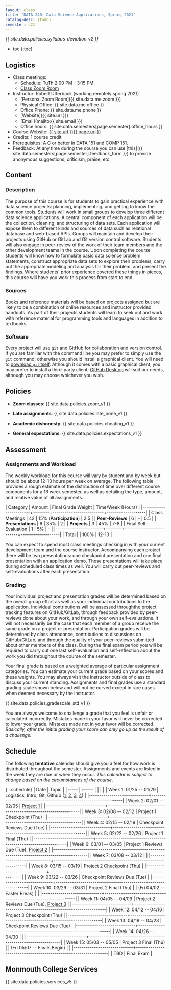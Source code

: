 ```yaml
---
layout: class
title: "DATA 240: Data Science Applications, Spring 2021"
catalog-desc: (todo)
semester: s21
---
```


*{{ site.data.policies.syllabus_deviation_v2 }}*

* toc
{:toc}

## Logistics

* Class meetings: 
  * Schedule: TuTh 2:00 PM - 3:15 PM 
  * [Class Zoom Room](https://monmouthcollege.zoom.us/j/96050734012)
* Instructor: Robert Utterback (working remotely spring 2021)
  * [Personal Zoom Room]({{ site.data.me.zoom }})
  * Physical Office: {{ site.data.me.office }}
  * Office Phone: {{ site.data.me.phone }}
  * [Website]({{ site.url }})
  * [Email](mailto:{{ site.email }})
  * Office hours: {{ site.data.semesters[page.semester].office_hours }}
* Course Website: <a href="{{ site.url }}{{ page.url }}">{{ site.url }}{{ page.url }}</a>
* Credits: 1 course credit
* Prerequisites: A C or better in DATA 151 and COMP 151.
* Feedback: At any time during the course you can use
  [this]({{ site.data.semesters[page.semester].feedback_form }}) to provide
  anonymous suggestions, criticism, praise, etc.

## Content

### Description

The purpose of this course is for students to gain practical
experience with data science projects: planning, implementing, and
getting to know the common tools. Students will work in small groups
to develop three different data science applications. A central
component of each application will be the collection, cleaning, and
structuring of data sets. Each application will expose them to
different kinds and sources of data such as relational database and
web-based APIs.  Groups will maintain and develop their projects using
GitHub or GitLab and Git version control software. Students will also
engage in peer-review of the work of their team members and the other
development teams in the course. Upon completing the course students
will know how to formulate basic data science problem statements,
construct appropriate data sets to explore their problems, carry out
the appropriate modeling and analysis for their problem, and present
the findings. Where students' prior experience covered these things in
pieces, this course will have you work this process from start to end.

### Sources

Books and reference materials will be based on projects assigned but
are likely to be a combination of online resources and instructor
provided handouts. As part of their projects students will learn to
seek out and work with reference material for programming tools and
languages in addition to textbooks.

### Software

Every project will use `git` and GitHub for collaboration and version
control. If you are familiar with the command line you may prefer to
simply use the `git` command; otherwise you should install a graphical
client. You will need to [download
`git`itself](https://git-scm.com/downloads). Although it comes with a
basic graphical client, you may prefer to install a third-party
client; [GitHub Desktop](https://desktop.github.com/) will suit our
needs, although you may choose whichever you wish.

## Policies

* **Zoom classes**: {{ site.data.policies.zoom_v1 }}

* **Late assignments**: {{ site.data.policies.late_none_v1 }}

* **Academic dishonesty**: {{ site.data.policies.cheating_v1 }}

* **General expectations**: {{ site.data.policies.expectations_v1 }}

## Assessment

### Assignments and Workload

The weekly workload for this course will vary by student and by week
but should be about 12-13 hours per week on average. The following
table provides a rough estimate of the distribution of time over
different course components for a 16 week semester, as well as
detailing the type, amount, and relative value of all assignments.

| Category              | Amount |      Final Grade Weight | Time/Week (Hours) |
|-----------------------+--------+-------------------------+-------------------|
| Class Meetings        |     42 | 15% (**Participation**) |               2.5 |
| **Peer-Reviews**      |      6 |                       - |               0.5 |
| **Presentations**     |      6 |                     35% |                 2 |
| **Projects**          |      3 |                     45% |               7-8 |
| Final Self-Evaluation |      1 |                      5% |                 - |
|-----------------------+--------+-------------------------+-------------------|
| Total                 |        |                    100% |             12-13 |

You can expect to spend most class meetings checking in with your
current development team and the course instructor. Accompanying each
project there will be two presentations: one checkpoint presentation
and one final presentation with an application demo. These
presentations will take place during scheduled class times as
well. You will carry out peer-reviews and self-evaluations after each
presentation.

### Grading

Your individual project and presentation grades will be determined
based on the overall group effort as well as your individual
contributions to the application. Individual contributions will be
assessed throughthe project tracking features on GitHub/GitLab,
through feedback provided by peer-reviews done about your work, and
through your own self-evaluations. It will not necessarily be the case
that each member of a group receive the same grade on a project or
presentation. Participation grades will be determined by class
attendance, contributions to discussions on GitHub/GitLab, and through
the quality of your peer-reviews submitted about other members of the
class. During the final exam period you will be required to carry out
one last self-evaluation and self-reflection about the work you did
throughout the course of the semester.

Your final grade is based on a weighted average of particular
assignment categories. You can estimate your current grade based on
your scores and these weights. You may always visit the instructor
outside of class to discuss your current standing. Assignments and
final grades use a standard grading scale shown below and will not
be curved except in rare cases when deemed necessary by the
instructor.

{{ site.data.policies.gradescale_std_v1 }}

You are always welcome to challenge a grade that you feel is unfair or
calculated incorrectly. Mistakes made in your favor will never be
corrected to lower your grade. Mistakes made not in your favor will be
corrected. *Basically, after the initial grading your score can only
go up as the result of a challenge.*

## Schedule
The following **tentative** calendar should give you a feel for how
work is distributed throughout the semester. Assignments and events
are listed in the week they are due or when they occur. *This calendar
is subject to change based on the circumstances of the course*.

{: .schedule}
| Date                        | Topic                                                          |
| :----                       | :-----                                                         |
| <l18>                       | <l35>                                                          |
| Week 1: 01/25 -- 01/29      | Logistics, Intro, Git, Github ([1][1], [2][2], [3][3], [4][4]) |
|-----------------------------+----------------------------------------------------------------|
| Week 2: 02/01 -- 02/05      | [Project 1](proj1.pdf)                                         |
|-----------------------------+----------------------------------------------------------------|
| Week 3: 02/08 -- 02/12      | Project 1 Checkpoint (Thu)                                     |
|-----------------------------+----------------------------------------------------------------|
| Week 4: 02/15 -- 02/19      | Checkpoint Reviews Due (Tue)                                   |
|-----------------------------+----------------------------------------------------------------|
| Week 5: 02/22 -- 02/26      | Project 1 Final (Thu)                                          |
|-----------------------------+----------------------------------------------------------------|
| Week 6: 03/01 -- 03/05      | Project 1 Reviews Due (Tue), [Project 2](proj2.pdf)            |
|-----------------------------+----------------------------------------------------------------|
| Week 7: 03/08 -- 03/12      |                                                                |
|-----------------------------+----------------------------------------------------------------|
| Week 8: 03/15 -- 03/19      | Project 2 Checkpoint (Thu)                                     |
|-----------------------------+----------------------------------------------------------------|
| Week 9: 03/22 -- 03/26      | Checkpoint Reviews Due (Tue)                                   |
|-----------------------------+----------------------------------------------------------------|
| Week 10: 03/29 -- 03/31     | Project 2 Final (Thu)                                          |
| (Fri 04/02 -- Easter Break) |                                                                |
|-----------------------------+----------------------------------------------------------------|
| Week 11: 04/05 -- 04/09     | Project 2 Reviews Due (Tue), [Project 3](proj3.pdf)            |
|-----------------------------+----------------------------------------------------------------|
| Week 12: 04/12 -- 04/16     | Project 3 Checkpoint (Thu)                                     |
|-----------------------------+----------------------------------------------------------------|
| Week 13: 04/19 -- 04/23     | Checkpoint Reviews Due (Tue)                                   |
|-----------------------------+----------------------------------------------------------------|
| Week 14: 04/26 -- 04/30     |                                                                |
|-----------------------------+----------------------------------------------------------------|
| Week 15: 05/03 -- 05/05     | Project 3 Final (Thu)                                          |
| (Fri 05/07 -- Finals Begin) |                                                                |
|-----------------------------+----------------------------------------------------------------|
| TBD                         | Final Exam                                                     |

[1]: https://try.github.io/
[2]: https://www.tutorialspoint.com/git/index.htm
[3]: https://git-scm.com/docs/gittutorial
[4]: https://github.com/bloomberg/git-adventure-game

## Monmouth College Services

{{ site.data.policies.services_v5 }}

<!-- Local Variables: -->
<!-- eval: (orgtbl-mode) -->
<!-- End: -->
